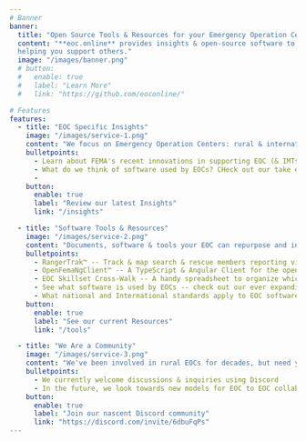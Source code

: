 ```yaml
---
# Banner
banner:
  title: "Open Source Tools & Resources for your Emergency Operation Center"
  content: "**eoc.online** provides insights & open-source software to support rural & international EOCs -- <br>
  helping you support others."
  image: "/images/banner.png"
  # button:
  #   enable: true
  #   label: "Learn More"
  #   link: "https://github.com/eoconline/"

# Features
features:
  - title: "EOC Specific Insights"
    image: "/images/service-1.png"
    content: "We focus on Emergency Operation Centers: rural & international with few dedicated staff"
    bulletpoints:
      - Learn about FEMA's recent innovations in supporting EOC (& IMTs) over the past decade
      - What do we think of software used by EOCs? CHeck out our take on them.
      - 
    button:
      enable: true
      label: "Review our latest Insights"
      link: "/insights"

  - title: "Software Tools & Resources"
    image: "/images/service-2.png"
    content: "Documents, software & tools your EOC can repurpose and integrate to stay current & save time."
    bulletpoints:
      - RangerTrak™ -- Track & map search & rescue members reporting via radio, without reliable cell or internet access
      - OpenFemaNgClient™ -- A TypeScript & Angular Client for the openFEMA datasets/APIs
      - EOC Skillset Cross-Walk -- A handy spreadsheet to organize which skills apply to your various EOC positions
      - See what software is used by EOCs -- check out our ever expanding listing!
      - What national and International standards apply to EOC software -- and does that impact your EOC?
    button:
      enable: true
      label: "See our current Resources"
      link: "/tools"

  - title: "We Are a Community"
    image: "/images/service-3.png"
    content: "We've been involved in rural EOCs for decades, but need your input and suggestions to grow in areas that will help you. Our insights change frequently and are a reaction to current events."
    bulletpoints:
      - We currently welcome discussions & inquiries using Discord
      - In the future, we look towards new models for EOC to EOC collaboration and discussion!
    button:
      enable: true
      label: "Join our nascent Discord community"
      link: "https://discord.com/invite/6dbuFqPs"
---
```

